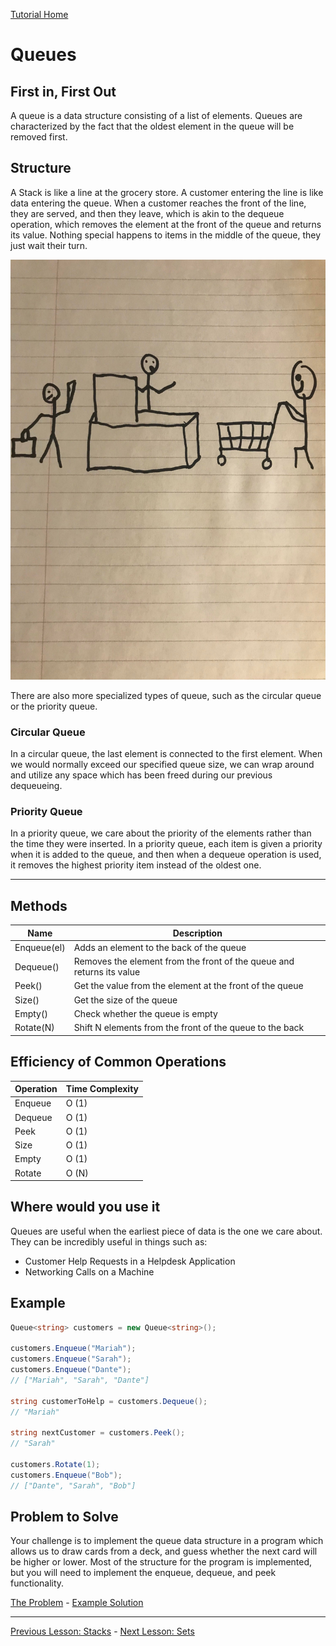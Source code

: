 [Tutorial Home](README.md)

# Queues
## First in, First Out

A queue is a data structure consisting of a list of elements. Queues are characterized by the fact that the oldest element in the queue will be removed first.

## Structure

A Stack is like a line at the grocery store. A customer entering the line is like data entering the queue. When a customer reaches the front of the line, they are served, and then they leave, which is akin to the dequeue operation, which removes the element at the front of the queue and returns its value. Nothing special happens to items in the middle of the queue, they just wait their turn.

![Line at the Store](images/line.jpg)

There are also more specialized types of queue, such as the circular queue or the priority queue.
### Circular Queue

In a circular queue, the last element is connected to the first element. When we would normally exceed our specified queue size, we can wrap around and utilize any space which has been freed during our previous dequeueing.

### Priority Queue

In a priority queue, we care about the priority of the elements rather than the time they were inserted. In a priority queue, each item is given a priority when it is added to the queue, and then when a dequeue operation is used, it removes the highest priority item instead of the oldest one.

---

## Methods

| Name | Description |
| - | - |
| Enqueue(el) | Adds an element to the back of the queue |
| Dequeue()  | Removes the element from the front of the queue and returns its value |
| Peek() | Get the value from the element at the front of the queue |
| Size() | Get the size of the queue |
| Empty() | Check whether the queue is empty |
| Rotate(N)  | Shift N elements from the front of the queue to the back |

## Efficiency of Common Operations

| Operation | Time Complexity |
| - | - |
| Enqueue | O (1) |
| Dequeue  | O (1) |
| Peek | O (1) |
| Size | O (1) |
| Empty  | O (1) |
| Rotate  | O (N) |

## Where would you use it

Queues are useful when the earliest piece of data is the one we care about. They can be incredibly useful in things such as:

* Customer Help Requests in a Helpdesk Application
* Networking Calls on a Machine

## Example

```C#
Queue<string> customers = new Queue<string>();

customers.Enqueue("Mariah");
customers.Enqueue("Sarah");
customers.Enqueue("Dante");
// ["Mariah", "Sarah", "Dante"]

string customerToHelp = customers.Dequeue();
// "Mariah"

string nextCustomer = customers.Peek();
// "Sarah"

customers.Rotate(1);
customers.Enqueue("Bob");
// ["Dante", "Sarah", "Bob"]
```

## Problem to Solve

Your challenge is to implement the queue data structure in a program which allows us to draw cards from a deck, and guess whether the next card will be higher or lower. Most of the structure for the program is implemented, but you will need to implement the enqueue, dequeue, and peek functionality.

[The Problem](queue/problem) - [Example Solution](queue/example-solution)

---

[Previous Lesson: Stacks](1-stack.md) - [Next Lesson: Sets](3-set.md)